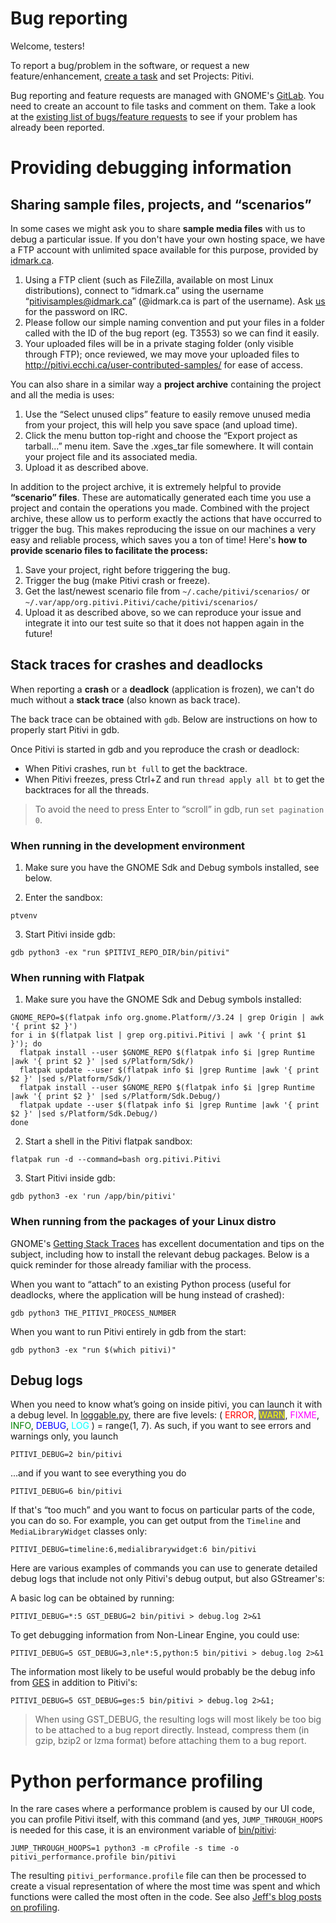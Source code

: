 # Bug reporting

Welcome, testers!

To report a bug/problem in the software, or request a new
feature/enhancement, [create a
task](https://gitlab.gnome.org/GNOME/pitivi/issues/new?issue%5Bassignee_id%5D=&issue%5Bmilestone_id%5D=)
and set Projects: Pitivi.

Bug reporting and feature requests are managed with GNOME's
[GitLab](https://gitlab.gnome.org/). You need to create
an account to file tasks and comment on them. Take a look at the
[existing list of bugs/feature
requests](https://gitlab.gnome.org/GNOME/pitivi/issues) to see if
your problem has already been reported.

# Providing debugging information

## Sharing sample files, projects, and “scenarios”

In some cases we might ask you to share **sample media files** with us
to debug a particular issue. If you don't have your own hosting space,
we have a FTP account with unlimited space available for this purpose,
provided by [idmark.ca](http://idmark.ca).

1.  Using a FTP client (such as FileZilla, available on most Linux
    distributions), connect to “idmark.ca” using the username
    “pitivisamples@idmark.ca” (@idmark.ca is part of the username). Ask
    [us](The_people.md) for the password on IRC.
2.  Please follow our simple naming convention and put your files in a
    folder called with the ID of the bug report (eg. T3553) so we can
    find it easily.
3.  Your uploaded files will be in a private staging folder (only
    visible through FTP); once reviewed, we may move your uploaded files
    to <http://pitivi.ecchi.ca/user-contributed-samples/> for ease of
    access.

You can also share in a similar way a **project archive** containing the
project and all the media is uses:

1.  Use the “Select unused clips” feature to easily remove unused media
    from your project, this will help you save space (and upload time).
2.  Click the menu button top-right and choose the “Export project as
    tarball...” menu item. Save the .xges\_tar file somewhere. It will
    contain your project file and its associated media.
3.  Upload it as described above.

In addition to the project archive, it is extremely helpful to provide
**“scenario” files**. These are automatically generated each time you
use a project and contain the operations you made. Combined with the
project archive, these allow us to perform exactly the actions that have
occurred to trigger the bug. This makes reproducing the issue on our
machines a very easy and reliable process, which saves you a ton of
time! Here's **how to provide scenario files to facilitate the
process:**

1.  Save your project, right before triggering the bug.
2.  Trigger the bug (make Pitivi crash or freeze).
3.  Get the last/newest scenario file from `~/.cache/pitivi/scenarios/`
    or `~/.var/app/org.pitivi.Pitivi/cache/pitivi/scenarios/`
4.  Upload it as described above, so we can reproduce your issue and
    integrate it into our test suite so that it does not happen again in
    the future!


## Stack traces for crashes and deadlocks

When reporting a **crash** or a **deadlock** (application is frozen),
we can't do much without a **stack trace** (also known as back trace).

The back trace can be obtained with `gdb`. Below are instructions on
how to properly start Pitivi in gdb.

Once Pitivi is started in gdb and you reproduce the crash or deadlock:
- When Pitivi crashes, run `bt full` to get the backtrace.
- When Pitivi freezes, press Ctrl+Z and run `thread apply all bt` to
get the backtraces for all the threads.

> To avoid the need to press Enter to “scroll” in gdb, run `set pagination 0`.

### When running in the development environment

1. Make sure you have the GNOME Sdk and Debug symbols installed,
see below.

2. Enter the sandbox:

```
ptvenv
```

3. Start Pitivi inside gdb:

```
gdb python3 -ex "run $PITIVI_REPO_DIR/bin/pitivi"
```

### When running with Flatpak

1. Make sure you have the GNOME Sdk and Debug symbols installed:

```
GNOME_REPO=$(flatpak info org.gnome.Platform//3.24 | grep Origin | awk '{ print $2 }')
for i in $(flatpak list | grep org.pitivi.Pitivi | awk '{ print $1 }'); do
  flatpak install --user $GNOME_REPO $(flatpak info $i |grep Runtime |awk '{ print $2 }' |sed s/Platform/Sdk/)
  flatpak update --user $(flatpak info $i |grep Runtime |awk '{ print $2 }' |sed s/Platform/Sdk/)
  flatpak install --user $GNOME_REPO $(flatpak info $i |grep Runtime |awk '{ print $2 }' |sed s/Platform/Sdk.Debug/)
  flatpak update --user $(flatpak info $i |grep Runtime |awk '{ print $2 }' |sed s/Platform/Sdk.Debug/)
done
```

2. Start a shell in the Pitivi flatpak sandbox:

```
flatpak run -d --command=bash org.pitivi.Pitivi
```

3. Start Pitivi inside gdb:

```
gdb python3 -ex 'run /app/bin/pitivi'
```

### When running from the packages of your Linux distro

GNOME's [Getting Stack Traces] has excellent documentation and tips
on the subject, including how to install the relevant debug
packages. Below is a quick reminder for those already familiar with
the process.

When you want to “attach” to an existing Python process (useful for
deadlocks, where the application will be hung instead of crashed):

```
gdb python3 THE_PITIVI_PROCESS_NUMBER
```

When you want to run Pitivi entirely in gdb from the start:

```
gdb python3 -ex "run $(which pitivi)"
```


## Debug logs

When you need to know what’s going on inside pitivi, you can launch it
with a debug level. In
[loggable.py](https://git.gnome.org/browse/pitivi/tree/pitivi/utils/loggable.py#n50),
there are five levels: ( <span style="color:red;">ERROR</span>,
<span style="color:yellow; background-color:gray;">WARN</span>,
<span style="color:magenta;">FIXME</span>,
<span style="color:green;">INFO</span>,
<span style="color:blue;">DEBUG</span>,
<span style="color:cyan;">LOG</span> ) = range(1, 7). As such, if you
want to see errors and warnings only, you launch

```
PITIVI_DEBUG=2 bin/pitivi
```

...and if you want to see everything you do

```
PITIVI_DEBUG=6 bin/pitivi
```

If that's “too much” and you want to focus on particular parts of the
code, you can do so. For example, you can get output from the `Timeline`
and `MediaLibraryWidget` classes only:

```
PITIVI_DEBUG=timeline:6,medialibrarywidget:6 bin/pitivi
```

Here are various examples of commands you can use to generate detailed
debug logs that include not only Pitivi's debug output, but also
GStreamer's:

A basic log can be obtained by running:

```
PITIVI_DEBUG=*:5 GST_DEBUG=2 bin/pitivi > debug.log 2>&1
```

To get debugging information from Non-Linear Engine, you could use:

```
PITIVI_DEBUG=5 GST_DEBUG=3,nle*:5,python:5 bin/pitivi > debug.log 2>&1
```

The information most likely to be useful would probably be the debug
info from [GES](GES.md) in addition to Pitivi's:

```
PITIVI_DEBUG=5 GST_DEBUG=ges:5 bin/pitivi > debug.log 2>&1;
```


> When using GST\_DEBUG, the resulting logs will most likely be too
> big to be attached to a bug report directly. Instead, compress them
> (in gzip, bzip2 or lzma format) before attaching them to a bug report.


# Python performance profiling

In the rare cases where a performance problem is caused by our UI code,
you can profile Pitivi itself, with this command (and yes,
`JUMP_THROUGH_HOOPS` is needed for this case, it is an environment
variable of
[bin/pitivi](https://git.gnome.org/browse/pitivi/tree/bin/pitivi.in):

```
JUMP_THROUGH_HOOPS=1 python3 -m cProfile -s time -o pitivi_performance.profile bin/pitivi
```

The resulting `pitivi_performance.profile` file can then be processed
to create a visual representation of where the most time was spent and
which functions were called the most often in the code. See also [Jeff's
blog posts on profiling](http://jeff.ecchi.ca/blog/tag/profiling/).

[Getting Stack Traces]: https://wiki.gnome.org/Community/GettingInTouch/Bugzilla/GettingTraces
